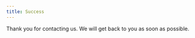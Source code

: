 ```yaml
---
title: Success
---
```


Thank you for contacting us. We will get back to you as soon as possible. <br />

